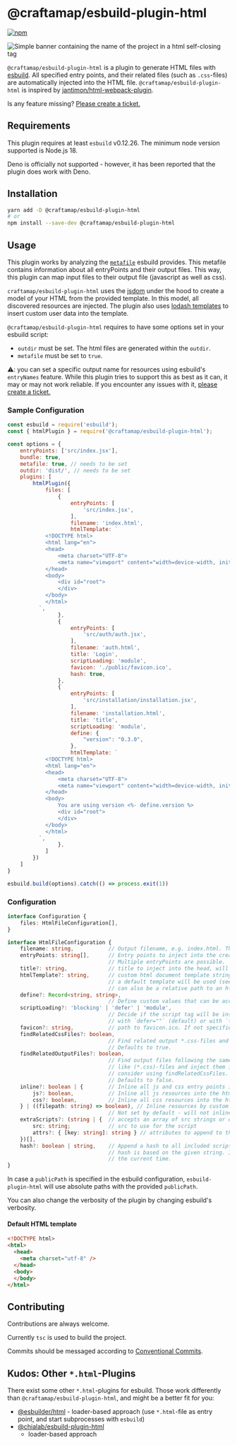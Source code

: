 # @craftamap/esbuild-plugin-html
[![npm](https://img.shields.io/npm/v/@craftamap/esbuild-plugin-html?color=green&style=flat-square)](https://www.npmjs.com/package/@craftamap/esbuild-plugin-html)

![Simple banner containing the name of the project in a html self-closing tag](.github/banner.png)

`@craftamap/esbuild-plugin-html` is a plugin to generate HTML files with
[esbuild](https://esbuild.github.io/).  All specified entry points, and their
related files (such as `.css`-files) are automatically injected into the HTML
file.  `@craftamap/esbuild-plugin-html` is inspired by
[jantimon/html-webpack-plugin](https://github.com/jantimon/html-webpack-plugin).

Is any feature missing? 
[Please create a ticket.](https://github.com/craftamap/esbuild-plugin-html/issues/new)

## Requirements

This plugin requires at least `esbuild` v0.12.26. The minimum node version
supported is Node.js 18. 

Deno is officially not supported - however, it has been reported that the plugin
does work with Deno.

## Installation

```bash
yarn add -D @craftamap/esbuild-plugin-html
# or
npm install --save-dev @craftamap/esbuild-plugin-html
```

## Usage

This plugin works by analyzing the
[`metafile`](https://esbuild.github.io/api/#metafile) esbuild provides. This
metafile contains information about all entryPoints and their output files.
This way, this plugin can map input files to their output file (javascript as
well as css).

`craftamap/esbuild-plugin-html` uses the [jsdom](https://github.com/jsdom/jsdom)
under the hood to create a model of your HTML from the provided template. In
this model, all discovered resources are injected. The plugin also uses [lodash
templates](https://lodash.com/docs/4.17.15#template) to insert custom user
data into the template.

`@craftamap/esbuild-plugin-html` requires to have some options set in your
esbuild script:

- `outdir` must be set. The html files are generated within the `outdir`.
- `metafile` must be set to `true`.

⚠️: you can set a specific output name for resources using esbuild's
`entryNames` feature. While this plugin tries to support this as best as it
can, it may or may not work reliable. If you encounter any issues with it, 
[please create a ticket.](https://github.com/craftamap/esbuild-plugin-html/issues/new)

### Sample Configuration

```javascript
const esbuild = require('esbuild');
const { htmlPlugin } = require('@craftamap/esbuild-plugin-html');

const options = {
    entryPoints: ['src/index.jsx'],
    bundle: true,
    metafile: true, // needs to be set
    outdir: 'dist/', // needs to be set
    plugins: [
        htmlPlugin({
            files: [
                {
                    entryPoints: [
                        'src/index.jsx',
                    ],
                    filename: 'index.html',
                    htmlTemplate: `
            <!DOCTYPE html>
            <html lang="en">
            <head>
                <meta charset="UTF-8">
                <meta name="viewport" content="width=device-width, initial-scale=1.0">
            </head>
            <body>
                <div id="root">
                </div>
            </body>
            </html>
          `,
                },
                {
                    entryPoints: [
                        'src/auth/auth.jsx',
                    ],
                    filename: 'auth.html',
                    title: 'Login',
                    scriptLoading: 'module',
                    favicon: './public/favicon.ico',
                    hash: true,
                },
                {
                    entryPoints: [
                        'src/installation/installation.jsx',
                    ],
                    filename: 'installation.html',
                    title: 'title',
                    scriptLoading: 'module',
                    define: {
                        "version": "0.3.0",
                    },
                    htmlTemplate: `
            <!DOCTYPE html>
            <html lang="en">
            <head>
                <meta charset="UTF-8">
                <meta name="viewport" content="width=device-width, initial-scale=1.0">
            </head>
            <body>
                You are using version <%- define.version %>
                <div id="root">
                </div>
            </body>
            </html>
          `,
                },
            ]
        })
    ]
}

esbuild.build(options).catch(() => process.exit(1))
```

### Configuration

```typescript
interface Configuration {
    files: HtmlFileConfiguration[],
}

interface HtmlFileConfiguration {
    filename: string,           // Output filename, e.g. index.html. This path is relative to the out dir
    entryPoints: string[],      // Entry points to inject into the created html file, e.g. ['src/index.jsx']. 
                                // Multiple entryPoints are possible.
    title?: string,             // title to inject into the head, will not be set if not specified
    htmlTemplate?: string,      // custom html document template string. If you omit a template, 
                                // a default template will be used (see below)
                                // can also be a relative path to an html file
    define?: Record<string, string>,
                                // Define custom values that can be accessed in the lodash template context
    scriptLoading?: 'blocking' | 'defer' | 'module', 
                                // Decide if the script tag will be inserted as blocking script tag, 
                                // with `defer=""` (default) or with `type="module"`
    favicon?: string,           // path to favicon.ico. If not specified, no favicon will be injected
    findRelatedCssFiles?: boolean,
                                // Find related output *.css-files and inject them into the html. 
                                // Defaults to true.
    findRelatedOutputFiles?: boolean,
                                // Find output files following the same name schema of the output file 
                                // like (*.css)-files and inject them into the html. This option is deprecated,
                                // consider using findRelatedCssFiles.
                                // Defaults to false.
    inline?: boolean | {        // Inline all js and css entry points into the html file.
        js?: boolean,           // Inline all js resources into the html file. 
        css?: boolean,          // Inline all css resources into the html file.
    } | ((filepath: string) => boolean), // Inline resources by custom function.
                                // Not set by default - will not inline any resources.
    extraScripts?: (string | {  // accepts an array of src strings or objects with src and attributes
        src: string;            // src to use for the script
        attrs?: { [key: string]: string } // attributes to append to the script, e.g. { type: 'module', async: true }
    })[],
    hash?: boolean | string,    // Append a hash to all included scripts and CSS files for cache-busting. The
                                // hash is based on the given string. If given a boolean, the hash is based on
                                // the current time.
}
```

In case a `publicPath` is specified in the esbuild configuration,
`esbuild-plugin-html` will use absolute paths with the provided `publicPath`.

You can also change the verbosity of the plugin by changing esbuild's verbosity.

#### Default HTML template

```html
<!DOCTYPE html>
<html>
  <head>
    <meta charset="utf-8" />
  </head>
  <body>
  </body>
</html>
```

## Contributing

Contributions are always welcome. 

Currently `tsc` is used to build the project.

Commits should be messaged according to [Conventional Commits](https://www.conventionalcommits.org/en/v1.0.0/).

## Kudos: Other `*.html`-Plugins

There exist some other `*.html`-plugins for esbuild. Those work differently
than `@craftamap/esbuild-plugin-html`, and might be a better fit for you:

- [@esbuilder/html](https://www.npmjs.com/package/@esbuilder/html) -
  loader-based approach (use `*.html`-file as entry point, and start
  subprocesses with `esbuild`)
- [@chialab/esbuild-plugin-html](https://www.npmjs.com/package/@chialab/esbuild-plugin-html)
  - loader-based approach
